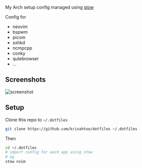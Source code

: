 My Arch setup config managed using [stow](https://www.gnu.org/software/stow/)

Config for

- neovim
- bspwm
- picom
- sxhkd
- ncmpcpp
- conky
- qutebrowser
- ...

## Screenshots
![screenshot](https://user-images.githubusercontent.com/41364823/157059327-3be6351c-9447-4c09-8fb2-a2674c69b9ba.png)

## Setup
Clone this repo to `~/.dotfiles`

```sh
git clone https://github.com/krivahtoo/dotfiles ~/.dotfiles
```

Then

```sh
cd ~/.dotfiles
# import config for each app using stow
# eg
stow nvim
```
